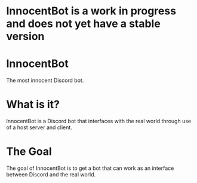 # InnocentBot is a work in progress and does not yet have a stable version

# InnocentBot
The most innocent Discord bot.

# What is it?
InnocentBot is a Discord bot that interfaces with the real world through use of a host server and client.

# The Goal
The goal of InnocentBot is to get a bot that can work as an interface between Discord and the real world.
